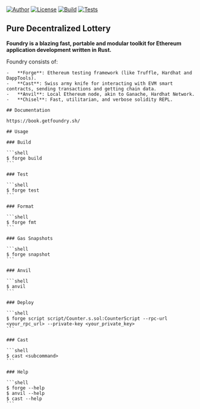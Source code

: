 
[![Author](https://img.shields.io/badge/author-zarnoevic-green)](https://github.com/zarnoevic)
[![License](https://img.shields.io/github/license/zarnoevic/pure-lottery)](https://github.com/zarnoevic/pure-lottery/blob/main/LICENSE.md)
[![Build](https://github.com/github/docs/actions/workflows/build.yml/badge.svg?branch=main)](https://github.com/zarnoevic/pure-lottery/actions)
[![Tests](https://github.com/github/docs/actions/workflows/test.yml/badge.svg?branch=main)](https://github.com/zarnoevic/pure-lottery/actions)

## Pure Decentralized Lottery

**Foundry is a blazing fast, portable and modular toolkit for Ethereum application development written in Rust.**

Foundry consists of:
~~~~~~~~
-   **Forge**: Ethereum testing framework (like Truffle, Hardhat and DappTools).
-   **Cast**: Swiss army knife for interacting with EVM smart contracts, sending transactions and getting chain data.
-   **Anvil**: Local Ethereum node, akin to Ganache, Hardhat Network.
-   **Chisel**: Fast, utilitarian, and verbose solidity REPL.

## Documentation

https://book.getfoundry.sh/

## Usage

### Build

```shell
$ forge build
```

### Test

```shell
$ forge test
```

### Format

```shell
$ forge fmt
```

### Gas Snapshots

```shell
$ forge snapshot
```

### Anvil

```shell
$ anvil
```

### Deploy

```shell
$ forge script script/Counter.s.sol:CounterScript --rpc-url <your_rpc_url> --private-key <your_private_key>
```

### Cast

```shell
$ cast <subcommand>
```

### Help

```shell
$ forge --help
$ anvil --help
$ cast --help
```
